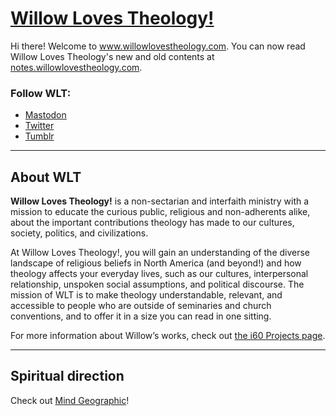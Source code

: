 # [Willow Loves Theology!](https://notes.willowlovestheology.com)    

Hi there! Welcome to www.willowlovestheology.com. You can now read Willow Loves Theology's new and old contents at [notes.willowlovestheology.com](https://notes.willowlovestheology.com).  

### Follow WLT:    

- [Mastodon](https://openweb.social/@willowlovestheology)  
- [Twitter](https://twitter.com/wlovestheology)  
- [Tumblr](https://notes.willowlovestheology.com)  

----  

## About WLT  

**Willow Loves Theology!** is a non-sectarian and interfaith ministry with a mission to educate the curious public, religious and non-adherents alike, about the important contributions theology has made to our cultures, society, politics, and civilizations.  

At Willow Loves Theology!, you will gain an understanding of the diverse landscape of religious beliefs in North America (and beyond!) and how theology affects your everyday lives, such as our cultures, interpersonal relationship, unspoken social assumptions, and political discourse. The mission of WLT is to make theology understandable, relevant, and accessible to people who are outside of seminaries and church conventions, and to offer it in a size you can read in one sitting. 

For more information about Willow’s works, check out [the i60 Projects page](https://i60projects.adstellam.xyz).  

----  

## Spiritual direction  

Check out [Mind Geographic](https://www.mindgeographic.xyz)!  
